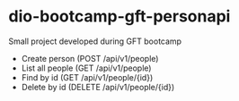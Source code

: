 # dio-bootcamp-gft-personapi
Small project developed during GFT bootcamp

- Create person (POST /api/v1/people)
- List all people (GET /api/v1/people)
- Find by id (GET /api/v1/people/{id})
- Delete by id (DELETE /api/v1/people/{id})